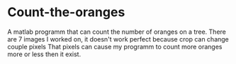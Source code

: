 # Count-the-oranges
A matlab programm that can count the number of oranges on a tree.
There are 7 images I worked on, it doesn't work perfect because crop can change couple pixels
That pixels can cause my programm to count more oranges more or less then it exist.
